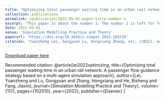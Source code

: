 ```yaml
---
title: "Optimizing total passenger waiting time in an urban rail network: A passenger flow guidance strategy based on a multi-agent simulation approach"
collection: publications
permalink: /publication/2022-05-01-paper-title-number-1
excerpt: 'This paper is about the number 1. The number 2 is left for future work.'
date: 2022-05-01
venue: 'Simulation Modelling Practice and Theory'
paperurl: 'https://doi.org/10.1016/j.simpat.2022.102510'
citation: 'Yuanzheng Lei, Gongyuan Lu, Hongxiang Zhang, etc. (2022). &quot;Paper Title Number 1.&quot; <i>Journal 1</i>. 1(1).'
---
```


[Download paper here](https://doi.org/10.1016/j.simpat.2022.102510)

Recommended citation: @article{lei2022optimizing,
  title={Optimizing total passenger waiting time in an urban rail network: A passenger flow guidance strategy based on a multi-agent simulation approach},
  author={Lei, Yuanzheng and Lu, Gongyuan and Zhang, Hongxiang and He, Bisheng and Fang, Jiaxin},
  journal={Simulation Modelling Practice and Theory},
  volume={117},
  pages={102510},
  year={2022},
  publisher={Elsevier}
}
